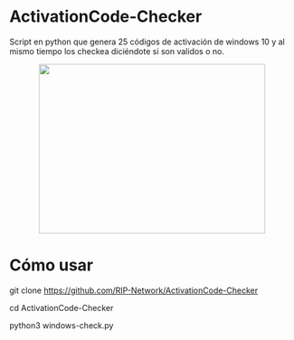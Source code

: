 # ActivationCode-Checker
Script en python que genera 25 códigos de activación de windows 10 y al mismo tiempo los checkea diciéndote si son validos o no.


<p align="center"> <img width="400" height="300" src="https://github.com/RIP-Network/"> </p>

# Cómo usar 

git clone https://github.com/RIP-Network/ActivationCode-Checker

cd ActivationCode-Checker

python3 windows-check.py


